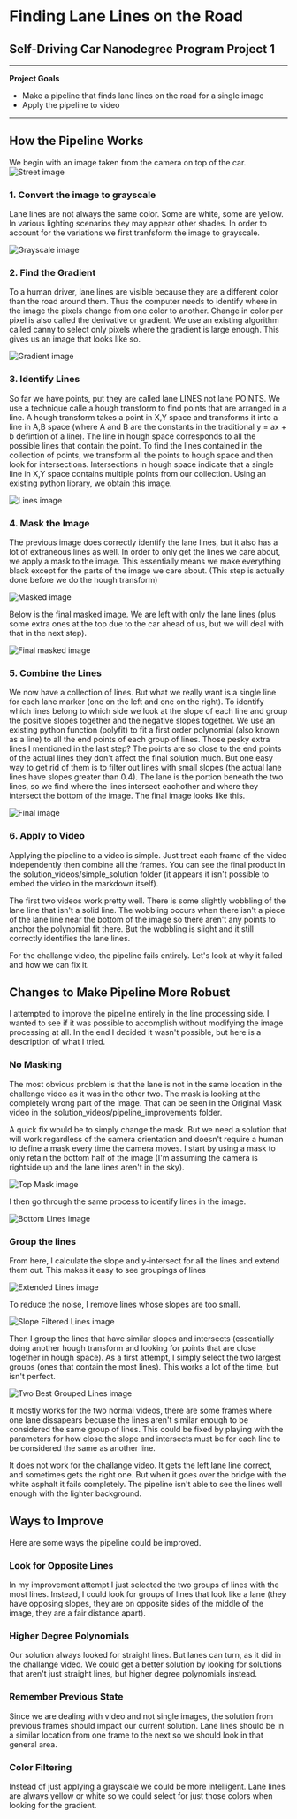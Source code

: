 # **Finding Lane Lines on the Road** 

## Self-Driving Car Nanodegree Program Project 1

---

**Project Goals**
* Make a pipeline that finds lane lines on the road for a single image
* Apply the pipeline to video


[startingImage]: ./test_images_output/starting.png "Starting"
[grayscale]: ./test_images_output/grayscale.png "Grayscale"
[gradient]: ./test_images_output/gradient.png "Gradient"
[houghLines]: ./test_images_output/lines.png "Lines"
[masked]: ./test_images_output/masked.png "Masked"
[maskedLines]: ./test_images_output/maskedFinal.png "Masked Lines"
[final]: ./test_images_output/simpleSolutionFinal.png "Final"


[topMask]: ./solution_videos/pipeline_improvement/topMask.png "Top Mask"
[bottomLines]: ./solution_videos/pipeline_improvement/bottomLines.png "Bottom Lines"
[extendedLines]: ./solution_videos/pipeline_improvement/extendedLines.png "Extended Lines"
[slopeFiltered]: ./solution_videos/pipeline_improvement/slopeFiltered.png "Slope Filtered Lines"
[twoBestGrouped]: ./solution_videos/pipeline_improvement/twoBestGrouped.png "Two Best Grouped Lines"

---

## How the Pipeline Works

We begin with an image taken from the camera on top of the car.
![Street image][startingImage]

### 1. Convert the image to grayscale

Lane lines are not always the same color. Some are white, some are yellow. In various lighting scenarios they may appear other shades. In order to account for the variations we first tranfsform the image to grayscale.

![Grayscale image][grayscale]

### 2. Find the Gradient

To a human driver, lane lines are visible because they are a different color than the road around them. Thus the computer needs to identify where in the image the pixels change from one color to another. Change in color per pixel is also called the derivative or gradient. We use an existing algorithm called canny to select only pixels where the gradient is large enough. This gives us an image that looks like so.

![Gradient image][gradient]

### 3. Identify Lines

So far we have points, put they are called lane LINES not lane POINTS. We use a technique calle a hough transform to find points that are arranged in a line. A hough transform takes a point in X,Y space and transforms it into a line in A,B space (where A and B are the constants in the traditional y = ax + b defintion of a line). The line in hough space corresponds to all the possible lines that contain the point. To find the lines contained in the collection of points, we transform all the points to hough space and then look for intersections. Intersections in hough space indicate that a single line in X,Y space contains multiple points from our collection. Using an existing python library, we obtain this image.

![Lines image][houghLines]

### 4. Mask the Image

The previous image does correctly identify the lane lines, but it also has a lot of extraneous lines as well. In order to only get the lines we care about, we apply a mask to the image. This essentially means we make everything black except for the parts of the image we care about. (This step is actually done before we do the hough transform)

![Masked image][masked]

Below is the final masked image. We are left with only the lane lines (plus some extra ones at the top due to the car ahead of us, but we will deal with that in the next step).

![Final masked image][maskedLines]

### 5. Combine the Lines

We now have a collection of lines. But what we really want is a single line for each lane marker (one on the left and one on the right). To identify which lines belong to which side we look at the slope of each line and group the positive slopes together and the negative slopes together. We use an existing python function (polyfit) to fit a first order polynomial (also known as a line) to all the end points of each group of lines. Those pesky extra lines I mentioned in the last step? The points are so close to the end points of the actual lines they don't affect the final solution much. But one easy way to get rid of them is to filter out lines with small slopes (the actual lane lines have slopes greater than 0.4). The lane is the portion beneath the two lines, so we find where the lines intersect eachother and where they intersect the bottom of the image. The final image looks like this. 

![Final image][final]

### 6. Apply to Video

Applying the pipeline to a video is simple. Just treat each frame of the video independently then combine all the frames. You can see the final product in the solution_videos/simple_solution folder (it appears it isn't possible to embed the video in the markdown itself). 

The first two videos work pretty well. There is some slightly wobbling of the lane line that isn't a solid line. The wobbling occurs when there isn't a piece of the lane line near the bottom of the image so there aren't any points to anchor the polynomial fit there. But the wobbling is slight and it still correctly identifies the lane lines.

For the challange video, the pipeline fails entirely. Let's look at why it failed and how we can fix it.

## Changes to Make Pipeline More Robust

I attempted to improve the pipeline entirely in the line processing side. I wanted to see if it was possible to accomplish without modifying the image processing at all. In the end I decided it wasn't possible, but here is a description of what I tried.

### No Masking

The most obvious problem is that the lane is not in the same location in the challenge video as it was in the other two. The mask is looking at the completely wrong part of the image. That can be seen in the Original Mask video in the solution_videos/pipeline_improvements folder.

A quick fix would be to simply change the mask. But we need a solution that will work regardless of the camera orientation and doesn't require a human to define a mask every time the camera moves. I start by using a mask to only retain the bottom half of the image (I'm assuming the camera is rightside up and the lane lines aren't in the sky).

![Top Mask image][topMask]

I then go through the same process to identify lines in the image.

![Bottom Lines image][bottomLines]

### Group the lines

From here, I calculate the slope and y-intersect for all the lines and extend them out. This makes it easy to see groupings of lines

![Extended Lines image][extendedLines]

To reduce the noise, I remove lines whose slopes are too small.

![Slope Filtered Lines image][slopeFiltered]

Then I group the lines that have similar slopes and intersects (essentially doing another hough transform and looking for points that are close together in hough space). As a first attempt, I simply select the two largest groups (ones that contain the most lines). This works a lot of the time, but isn't perfect.

![Two Best Grouped Lines image][twoBestGrouped]

It mostly works for the two normal videos, there are some frames where one lane dissapears becuase the lines aren't similar enough to be considered the same group of lines. This could be fixed by playing with the parameters for how close the slope and intersects must be for each line to be considered the same as another line.

It does not work for the challange video. It gets the left lane line correct, and sometimes gets the right one. But when it goes over the bridge with the white asphalt it fails completely. The pipeline isn't able to see the lines well enough with the lighter background.

## Ways to Improve

Here are some ways the pipeline could be improved.

### Look for Opposite Lines

In my improvement attempt I just selected the two groups of lines with the most lines. Instead, I could look for groups of lines that look like a lane (they have opposing slopes, they are on opposite sides of the middle of the image, they are a fair distance apart).

### Higher Degree Polynomials

Our solution always looked for straight lines. But lanes can turn, as it did in the challange video. We could get a better solution by looking for solutions that aren't just straight lines, but higher degree polynomials instead.

### Remember Previous State

Since we are dealing with video and not single images, the solution from previous frames should impact our current solution. Lane lines should be in a similar location from one frame to the next so we should look in that general area.

### Color Filtering

Instead of just applying a grayscale we could be more intelligent. Lane lines are always yellow or white so we could select for just those colors when looking for the gradient.
